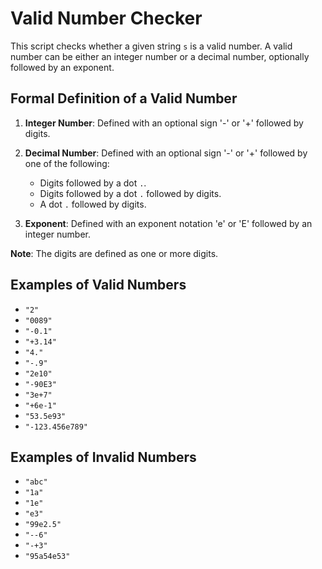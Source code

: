 # Valid Number Checker

This script checks whether a given string `s` is a valid number. A valid number can be either an integer number or a decimal number, optionally followed by an exponent.

## Formal Definition of a Valid Number

1. **Integer Number**: Defined with an optional sign '-' or '+' followed by digits.

2. **Decimal Number**: Defined with an optional sign '-' or '+' followed by one of the following:
   - Digits followed by a dot `.`.
   - Digits followed by a dot `.` followed by digits.
   - A dot `.` followed by digits.

3. **Exponent**: Defined with an exponent notation 'e' or 'E' followed by an integer number.

**Note**: The digits are defined as one or more digits.

## Examples of Valid Numbers
- `"2"`
- `"0089"`
- `"-0.1"`
- `"+3.14"`
- `"4."`
- `"-.9"`
- `"2e10"`
- `"-90E3"`
- `"3e+7"`
- `"+6e-1"`
- `"53.5e93"`
- `"-123.456e789"`

## Examples of Invalid Numbers
- `"abc"`
- `"1a"`
- `"1e"`
- `"e3"`
- `"99e2.5"`
- `"--6"`
- `"-+3"`
- `"95a54e53"`